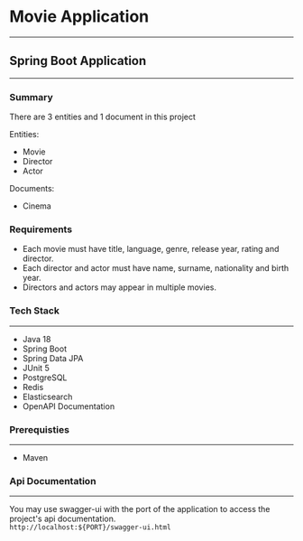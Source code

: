 # Movie Application
---

## Spring Boot Application
---

### Summary

There are 3 entities and 1 document in this project

Entities:
- Movie
- Director
- Actor

 Documents:
 - Cinema

### Requirements

- Each movie must have title, language, genre, release year, rating and director.
- Each director and actor must have name, surname, nationality and birth year.
- Directors and actors may appear in multiple movies.

### Tech Stack
---
- Java 18
- Spring Boot
- Spring Data JPA
- JUnit 5
- PostgreSQL
- Redis
- Elasticsearch
- OpenAPI Documentation


### Prerequisties
---
- Maven

### Api Documentation
---

You may use swagger-ui with the port of the application to access the project's api documentation.<br/>
`http://localhost:${PORT}/swagger-ui.html`
